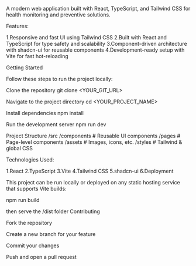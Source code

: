 A modern web application built with React, TypeScript, and Tailwind CSS for health monitoring and preventive solutions.

Features:

1.Responsive and fast UI using Tailwind CSS 2.Built with React and TypeScript for type safety and scalability 3.Component-driven architecture with shadcn-ui for reusable components 4.Development-ready setup with Vite for fast hot-reloading

Getting Started

Follow these steps to run the project locally:

Clone the repository git clone <YOUR_GIT_URL>

Navigate to the project directory cd <YOUR_PROJECT_NAME>

Install dependencies npm install

Run the development server npm run dev

Project Structure /src /components # Reusable UI components /pages # Page-level components /assets # Images, icons, etc. /styles # Tailwind & global CSS

Technologies Used:

1.React 2.TypeScript 3.Vite 4.Tailwind CSS 5.shadcn-ui 6.Deployment

This project can be run locally or deployed on any static hosting service that supports Vite builds:

npm run build

then serve the /dist folder
Contributing

Fork the repository

Create a new branch for your feature

Commit your changes

Push and open a pull request
